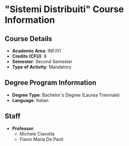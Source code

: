 # "Sistemi Distribuiti" Course Information

## Course Details

- **Academic Area**: INF/01
- **Credits (CFU)**: 8
- **Semester**: Second Semester
- **Type of Activity**: Mandatory

## Degree Program Information

- **Degree Type**: Bachelor's Degree (Laurea Triennale)
- **Language**: Italian

## Staff

- **Professor**:
  - Michele Ciavotta
  - Flavio Maria De Paoli
